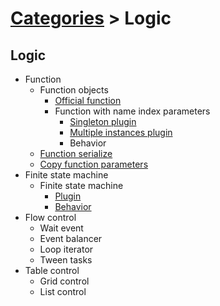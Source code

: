 # [Categories](categories.index.html) > Logic

## Logic

- Function
  - Function objects
    - [Official function](https://www.scirra.com/manual/149/function)
    - Function with name index parameters 
      - [Singleton plugin](rex_function2.html)
      - [Multiple instances plugin](rex_function2m.html)
      - Behavior
  - [Function serialize](rex_fncallpkg.html)
  - [Copy function parameters](rex_fnParam2array.html)
- Finite state machine
  - Finite state machine
    - [Plugin](rex_gfsm.html)
    - [Behavior](rex_fsm.html)
- Flow control
  - Wait event
  - Event balancer
  - Loop iterator
  - Tween tasks
- Table control
  - Grid control
  - List control